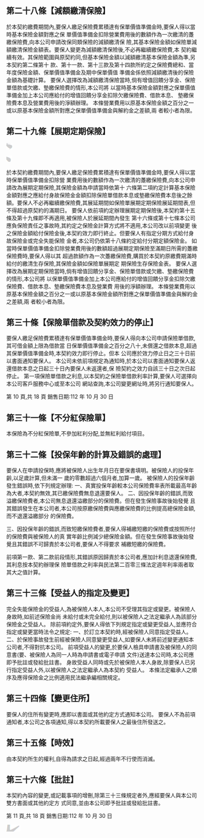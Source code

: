 
## 第二十八條【減額繳清保險】

於本契約繳費期間內,要保人繳足保險費累積達有保單價值準備金時,要保人得以當時基本保險金額對應之保 單價值準備金扣除營業費用後的數額作為一次繳清的躉繳保險費,向本公司申請改保同類保險的減額繳清保 險,其基本保險金額如保險單減額繳清保險金額表。要保人變更為減額繳清保險後,不必再繼續繳保險費,本 契約繼續有效。其保險範圍與原契約同,但基本保險金額以減額繳清基本保險金額為準,另本契約第二條第十 款、第十一款、第十三款及第十四款所約定之保險費總和、當年度保險金額、保單價值準備金及期中保單價值 準備金係依照減額繳清後的保險金額為基礎計算。 要保人選擇改為減額繳清保險當時,倘有增值回饋分享金、保險單借款或欠繳、墊繳保險費的情形,本公司將 以當時基本保險金額對應之保單價值準備金加上本公司應給付的增值回饋分享金扣除欠繳保險費、借款本息、
墊繳保險費本息及營業費用後的淨額辦理。 本條營業費用以原基本保險金額之百分之一或以原基本保險金額所對應之保單價值準備金與解約金之差額,兩 者較小者為限。

## 第二十九條【展期定期保險】 

![0_Image_0.Png](0_Image_0.Png)

![0_Image_1.Png](0_Image_1.Png)

於本契約繳費期間內,要保人繳足保險費累積達有保單價值準備金時,要保人得以當時保單價值準備金扣除營 業費用後的數額作為一次繳清的躉繳保險費,向本公司申請改為展期定期保險,其保險金額為申請當時依第十 六條第二項約定計算基本保險金額對應之應給付身故保險金金額扣除保險單借款本息或墊繳保險費本息後之餘 額。要保人不必再繼續繳保險費,其展延期間如保險單展期定期保險展延期間表,但不得超過原契約的滿期日。 要保人依前項約定辦理展期定期保險後,本契約第十五條及第十九條即不再適用,被保險人於展延期間內發生 第十六條或第十七條本公司應負保險責任之事故時,其約定之保險金計算方式將不適用,本公司改以前項變更 後之保險金額給付保險金後,本契約效力即行終止。但要保人有指定分期方式給付身故保險金或完全失能保險 金者,本公司仍依第十八條約定給付分期定額保險金。 如當時保單價值準備金扣除營業費用後的數額超過展期定期保險至滿期日所需的躉繳保險費時,要保人得以其 超過款額作為一次躉繳保險費,購買於本契約原繳費期滿時給付的繳清生存保險,其保險金額如保險單展期定 期保險生存保險金表。 要保人選擇改為展期定期保險當時,倘有增值回饋分享金、保險單借款或欠繳、墊繳保險費的情形,本公司將 以保單價值準備金加上本公司應給付的增值回饋分享金扣除欠繳保險費、借款本息、墊繳保險費本息及營業費 用後的淨額辦理。 本條營業費用以原基本保險金額之百分之一或以原基本保險金額所對應之保單價值準備金與解約金之差額,兩 者較小者為限。

## 第三十條【保險單借款及契約效力的停止】

要保人繳足保險費累積達有保單價值準備金時,要保人得向本公司申請保險單借款,其可借金額上限為借款當 日保單價值準備金之百分之八十,未償還之借款本息,超過其保單價值準備金時,本契約效力即行停止。但本 公司應於效力停止日之三十日前以書面通知要保人。 本公司未依前項規定為通知時,於本公司以書面通知要保人返還借款本息之日起三十日內要保人未返還者,保 險契約之效力自該三十日之次日起停止。 第一項保險單借款之利息,以本契約之保險單借款利率計算,要保人可選擇向本公司客戶服務中心或至本公司 網站查詢,本公司變更網址時,將另行通知要保人。

第 10 頁,共 18 頁 銷售日期:112 年 10 月 30 日

## 第三十一條【不分紅保險單】

本保險為不分紅保險單,不參加紅利分配,並無紅利給付項目。

## 第三十二條【投保年齡的計算及錯誤的處理】

要保人在申請投保時,應將被保險人出生年月日在要保書填明。被保險人的投保年齡,以足歲計算,但未滿一 歲的零數超過六個月者,加算一歲。 被保險人的投保年齡發生錯誤時,依下列規定辦理: 一、真實投保年齡較本公司保險費率表所載最高年齡為大者,本契約無效,其已繳保險費無息退還要保人。 二、因投保年齡的錯誤,而致溢繳保險費者,本公司無息退還溢繳部分的保險費。但在發生保險事故後始發覺 且其錯誤發生在本公司者,本公司按原繳保險費與應繳保險費的比例提高總保險金額,而不退還溢繳部分 的保險費。

三、因投保年齡的錯誤,而致短繳保險費者,要保人得補繳短繳的保險費或按照所付的保險費與被保險人的真 實年齡比例減少總保險金額。但在發生保險事故後始發覺且其錯誤不可歸責於本公司者,要保人不得要求 補繳短繳的保險費。

前項第一款、第二款前段情形,其錯誤原因歸責於本公司者,應加計利息退還保險費,其利息按本契約辦理保 險單借款之利率與民法第二百零三條法定週年利率兩者取其大之值計算。

## 第三十三條【受益人的指定及變更】

完全失能保險金的受益人,為被保險人本人,本公司不受理其指定或變更。被保險人身故時,如前述保險金尚 未給付或未完全給付,則以被保險人之法定繼承人為該部分保險金之受益人。 除前項約定外,要保人得依下列規定指定或變更受益人,並應符合指定或變更當時法令之規定: 一、於訂立本契約時,經被保險人同意指定受益人。 二、於保險事故發生前經被保險人同意變更受益人,如要保人未將前述變更通知本公司者,不得對抗本公司。 前項受益人的變更,於要保人檢具申請書及被保險人的同意書(要、被保險人為同一人時為申請書或電子申請 文件)送達本公司時,本公司應即予批註或發給批註書。 身故受益人同時或先於被保險人本人身故,除要保人已另行指定受益人外,以被保險人之法定繼承人為本契約 受益人。 本條法定繼承人之順序及應得保險金之比例適用民法繼承編相關規定。

## 第三十四條【變更住所】

要保人的住所有變更時,應即以書面或其他約定方式通知本公司。 要保人不為前項通知者,本公司之各項通知,得以本契約所載要保人之最後住所發送之。

## 第三十五條【時效】

由本契約所生的權利,自得為請求之日起,經過兩年不行使而消滅。

## 第三十六條【批註】

本契約內容的變更,或記載事項的增刪,除第三十三條規定者外,應經要保人與本公司雙方書面或其他約定方 式同意,並由本公司即予批註或發給批註書。

第 11 頁,共 18 頁 銷售日期:112 年 10 月 30 日

![1_image_0.png](1_image_0.png)


